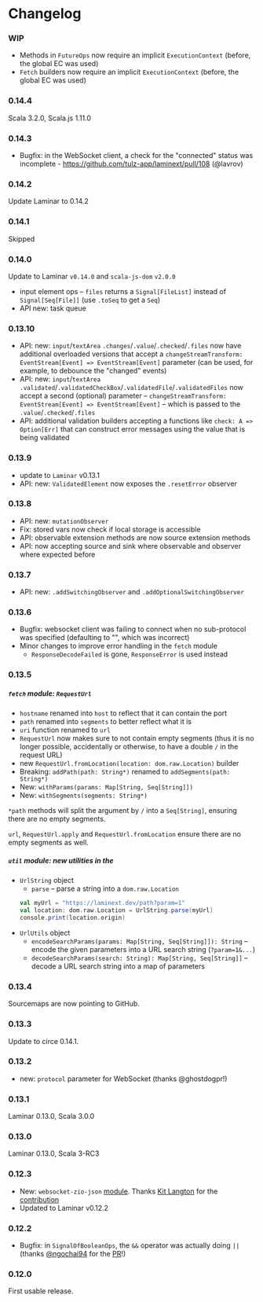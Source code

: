# Changelog

### WIP

* Methods in `FutureOps` now require an implicit `ExecutionContext` (before, the global EC was used)
* `Fetch` builders now require an implicit `ExecutionContext` (before, the global EC was used) 

### 0.14.4

Scala 3.2.0, Scala.js 1.11.0

### 0.14.3

* Bugfix: in the WebSocket client, a check for the "connected" status was incomplete - https://github.com/tulz-app/laminext/pull/108 (@lavrov) 

### 0.14.2

Update Laminar to 0.14.2

### 0.14.1

Skipped

### 0.14.0

Update to Laminar `v0.14.0` and `scala-js-dom` `v2.0.0`

* input element ops – `files` returns a `Signal[FileList]` instead of `Signal[Seq[File]]` (use `.toSeq` to get a `Seq`)
* API new: task queue

### 0.13.10

* API: new: `input`/`textArea` `.changes`/`.value`/`.checked`/`.files` now have additional overloaded versions 
  that accept a `changeStreamTransform: EventStream[Event] => EventStream[Event]` parameter (can be used, for example, to
  debounce the "changed" events)
* API: new: `input`/`textArea` `.validated`/`.validatedCheckBox`/`.validatedFile`/`.validatedFiles` now accept a second
  (optional) parameter – `changeStreamTransform: EventStream[Event] => EventStream[Event]` – which is passed to the 
  `.value`/`.checked`/`.files`
* API: additional validation builders accepting a functions like `check: A => Option[Err]` that can construct error messages
  using the value that is being validated

### 0.13.9

* update to `Laminar` v0.13.1
* API: new: `ValidatedElement` now exposes the `.resetError` observer

### 0.13.8

* API: new: `mutationObserver`
* Fix: stored vars now check if local storage is accessible
* API: observable extension methods are now source extension methods
* API: now accepting source and sink where observable and observer where expected before 

### 0.13.7

* API: new: `.addSwitchingObserver` and `.addOptionalSwitchingObserver`

### 0.13.6

* Bugfix: websocket client was failing to connect when no sub-protocol was specified (defaulting to "", which 
  was incorrect)  
* Minor changes to improve error handling in the `fetch` module
  * `ResponseDecodeFailed` is gone, `ResponseError` is used instead
  
### 0.13.5

##### `fetch` module: `RequestUrl`

* `hostname` renamed into `host` to reflect that it can contain the port
* `path` renamed into `segments` to better reflect what it is
* `uri` function renamed to `url`
* `RequestUrl` now makes sure to not contain empty segments (thus it is no longer possible,
  accidentally or otherwise, to have a double `/` in the request URL)
* new `RequestUrl.fromLocation(location: dom.raw.Location)` builder
* Breaking: `addPath(path: String*)` renamed to `addSegments(path: String*)`
* New: `withParams(params: Map[String, Seq[String]])`
* New: `withSegments(segments: String*)`

`*path` methods will split the argument by `/` into a `Seq[String]`, ensuring there are 
no empty segments.

`url`, `RequestUrl.apply` and `RequestUrl.fromLocation` ensure there are no empty segments as well.


##### `util` module: new utilities in the

* `UrlString` object
  * `parse` – parse a string into a `dom.raw.Location`
  ```scala
  val myUrl = "https://laminext.dev/path?param=1"
  val location: dom.raw.Location = UrlString.parse(myUrl) 
  console.print(location.origin)
  ```
* `UrlUtils` object
  * `encodeSearchParams(params: Map[String, Seq[String]]): String` – encode the given parameters into a URL search string (`?param=1&...`)
  * `decodeSearchParams(search: String): Map[String, Seq[String]]` – decode a URL search string into a map of parameters

### 0.13.4

Sourcemaps are now pointing to GitHub.

### 0.13.3

Update to circe 0.14.1.

### 0.13.2

* new: `protocol` parameter for WebSocket (thanks @ghostdogpr!) 

### 0.13.1

Laminar 0.13.0, Scala 3.0.0 

### 0.13.0

Laminar 0.13.0, Scala 3-RC3

### 0.12.3

* New: `websocket-zio-json` [module](https://laminext.dev/websocket/zio-json). Thanks [Kit Langton](https://github.com/kitlangton) for the [contribution](https://github.com/tulz-app/laminext/pull/17)
* Updated to Laminar v0.12.2

### 0.12.2

* Bugfix: in `SignalOfBooleanOps`, the `&&` operator was actually doing `||` (thanks [@ngochai94](https://github.com/ngochai94) for the [PR](https://github.com/tulz-app/laminext/pull/14)!)

### 0.12.0

First usable release.
